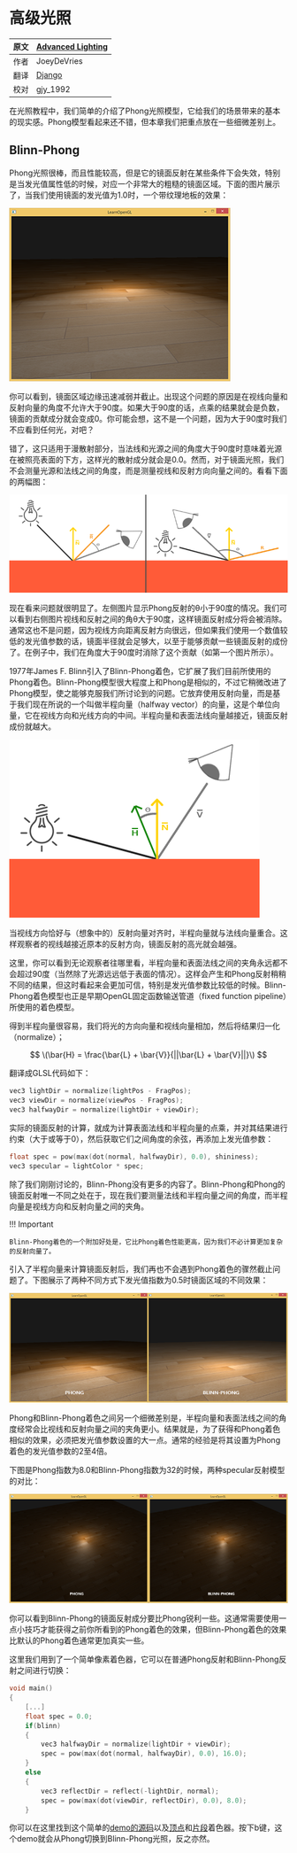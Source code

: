# 高级光照

原文     | [Advanced Lighting](http://learnopengl.com/#!Advanced-Lighting/Advanced-Lighting)
      ---|---
作者     | JoeyDeVries
翻译     | [Django](http://bullteacher.com/)
校对     | gjy_1992

在光照教程中，我们简单的介绍了Phong光照模型，它给我们的场景带来的基本的现实感。Phong模型看起来还不错，但本章我们把重点放在一些细微差别上。

## Blinn-Phong

Phong光照很棒，而且性能较高，但是它的镜面反射在某些条件下会失效，特别是当发光值属性低的时候，对应一个非常大的粗糙的镜面区域。下面的图片展示了，当我们使用镜面的发光值为1.0时，一个带纹理地板的效果：

![](../img/05/01/advanced_lighting_phong_limit.png)

你可以看到，镜面区域边缘迅速减弱并截止。出现这个问题的原因是在视线向量和反射向量的角度不允许大于90度。如果大于90度的话，点乘的结果就会是负数，镜面的贡献成分就会变成0。你可能会想，这不是一个问题，因为大于90度时我们不应看到任何光，对吧？

错了，这只适用于漫散射部分，当法线和光源之间的角度大于90度时意味着光源在被照亮表面的下方，这样光的散射成分就会是0.0。然而，对于镜面光照，我们不会测量光源和法线之间的角度，而是测量视线和反射方向向量之间的。看看下面的两幅图：

![](../img/05/01/advanced_lighting_over_90.png)

现在看来问题就很明显了。左侧图片显示Phong反射的θ小于90度的情况。我们可以看到右侧图片视线和反射之间的角θ大于90度，这样镜面反射成分将会被消除。通常这也不是问题，因为视线方向距离反射方向很远，但如果我们使用一个数值较低的发光值参数的话，镜面半径就会足够大，以至于能够贡献一些镜面反射的成份了。在例子中，我们在角度大于90度时消除了这个贡献（如第一个图片所示）。

1977年James F. Blinn引入了Blinn-Phong着色，它扩展了我们目前所使用的Phong着色。Blinn-Phong模型很大程度上和Phong是相似的，不过它稍微改进了Phong模型，使之能够克服我们所讨论到的问题。它放弃使用反射向量，而是基于我们现在所说的一个叫做半程向量（halfway vector）的向量，这是个单位向量，它在视线方向和光线方向的中间。半程向量和表面法线向量越接近，镜面反射成份就越大。

![](../img/05/01/advanced_lighting_halfway_vector.png)

当视线方向恰好与（想象中的）反射向量对齐时，半程向量就与法线向量重合。这样观察者的视线越接近原本的反射方向，镜面反射的高光就会越强。

这里，你可以看到无论观察者往哪里看，半程向量和表面法线之间的夹角永远都不会超过90度（当然除了光源远远低于表面的情况）。这样会产生和Phong反射稍稍不同的结果，但这时看起来会更加可信，特别是发光值参数比较低的时候。Blinn-Phong着色模型也正是早期OpenGL固定函数输送管道（fixed function pipeline）所使用的着色模型。

得到半程向量很容易，我们将光的方向向量和视线向量相加，然后将结果归一化（normalize）；

$$
\(\bar{H} = \frac{\bar{L} + \bar{V}}{||\bar{L} + \bar{V}||}\)
$$

翻译成GLSL代码如下：

```c++
vec3 lightDir = normalize(lightPos - FragPos);
vec3 viewDir = normalize(viewPos - FragPos);
vec3 halfwayDir = normalize(lightDir + viewDir);
```

实际的镜面反射的计算，就成为计算表面法线和半程向量的点乘，并对其结果进行约束（大于或等于0），然后获取它们之间角度的余弦，再添加上发光值参数：

```c++
float spec = pow(max(dot(normal, halfwayDir), 0.0), shininess);
vec3 specular = lightColor * spec;
```

除了我们刚刚讨论的，Blinn-Phong没有更多的内容了。Blinn-Phong和Phong的镜面反射唯一不同之处在于，现在我们要测量法线和半程向量之间的角度，而半程向量是视线方向和反射向量之间的夹角。

!!! Important
    
    Blinn-Phong着色的一个附加好处是，它比Phong着色性能更高，因为我们不必计算更加复杂的反射向量了。

引入了半程向量来计算镜面反射后，我们再也不会遇到Phong着色的骤然截止问题了。下图展示了两种不同方式下发光值指数为0.5时镜面区域的不同效果：

![](../img/05/01/advanced_lighting_comparrison.png)

Phong和Blinn-Phong着色之间另一个细微差别是，半程向量和表面法线之间的角度经常会比视线和反射向量之间的夹角更小。结果就是，为了获得和Phong着色相似的效果，必须把发光值参数设置的大一点。通常的经验是将其设置为Phong着色的发光值参数的2至4倍。

下图是Phong指数为8.0和Blinn-Phong指数为32的时候，两种specular反射模型的对比：

![](../img/05/01/advanced_lighting_comparrison2.png)

你可以看到Blinn-Phong的镜面反射成分要比Phong锐利一些。这通常需要使用一点小技巧才能获得之前你所看到的Phong着色的效果，但Blinn-Phong着色的效果比默认的Phong着色通常更加真实一些。

这里我们用到了一个简单像素着色器，它可以在普通Phong反射和Blinn-Phong反射之间进行切换：

```c++
void main()
{
    [...]
    float spec = 0.0;
    if(blinn)
    {
        vec3 halfwayDir = normalize(lightDir + viewDir);  
        spec = pow(max(dot(normal, halfwayDir), 0.0), 16.0);
    }
    else
    {
        vec3 reflectDir = reflect(-lightDir, normal);
        spec = pow(max(dot(viewDir, reflectDir), 0.0), 8.0);
    }
``` 

你可以在这里找到这个简单的[demo的源码](http://www.learnopengl.com/code_viewer.php?code=advanced-lighting/blinn_phong)以及[顶点](http://www.learnopengl.com/code_viewer.php?code=advanced-lighting/blinn_phong&type=vertex)和[片段](http://www.learnopengl.com/code_viewer.php?code=advanced-lighting/blinn_phong&type=fragment)着色器。按下b键，这个demo就会从Phong切换到Blinn-Phong光照，反之亦然。

